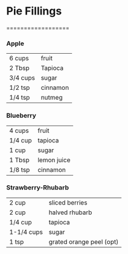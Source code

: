 # Pie Fillings
==================



### Apple
| | |
| -------- | --------- |
| 6 cups   | fruit     |
| 2 Tbsp   | Tapioca   |
| 3/4 cups | sugar     |
| 1/2 tsp  |  cinnamon |
| 1/4 tsp  | nutmeg    |

### Blueberry
| | |
| ------- | ----------- |
| 4 cups  | fruit       |
| 1/4 cup | tapioca     |
| 1 cup   | sugar       |
| 1 Tbsp  | lemon juice |
| 1/8 tsp | cinnamon    |

### Strawberry-Rhubarb
| | |
| ---------- | ------------------------ |
| 2 cup      | sliced berries           |
| 2 cup      | halved rhubarb           |
| 1/4 cup    | tapioca                  |
| 1-1/4 cups | sugar                    |
| 1 tsp      | grated orange peel (opt) |